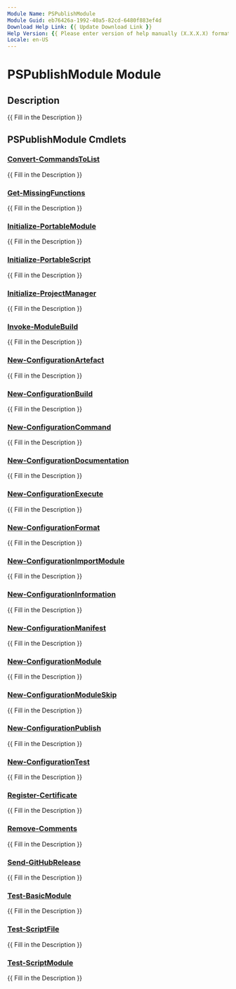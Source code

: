 ```yaml
---
Module Name: PSPublishModule
Module Guid: eb76426a-1992-40a5-82cd-6480f883ef4d
Download Help Link: {{ Update Download Link }}
Help Version: {{ Please enter version of help manually (X.X.X.X) format }}
Locale: en-US
---
```


# PSPublishModule Module
## Description
{{ Fill in the Description }}

## PSPublishModule Cmdlets
### [Convert-CommandsToList](Convert-CommandsToList.md)
{{ Fill in the Description }}

### [Get-MissingFunctions](Get-MissingFunctions.md)
{{ Fill in the Description }}

### [Initialize-PortableModule](Initialize-PortableModule.md)
{{ Fill in the Description }}

### [Initialize-PortableScript](Initialize-PortableScript.md)
{{ Fill in the Description }}

### [Initialize-ProjectManager](Initialize-ProjectManager.md)
{{ Fill in the Description }}

### [Invoke-ModuleBuild](Invoke-ModuleBuild.md)
{{ Fill in the Description }}

### [New-ConfigurationArtefact](New-ConfigurationArtefact.md)
{{ Fill in the Description }}

### [New-ConfigurationBuild](New-ConfigurationBuild.md)
{{ Fill in the Description }}

### [New-ConfigurationCommand](New-ConfigurationCommand.md)
{{ Fill in the Description }}

### [New-ConfigurationDocumentation](New-ConfigurationDocumentation.md)
{{ Fill in the Description }}

### [New-ConfigurationExecute](New-ConfigurationExecute.md)
{{ Fill in the Description }}

### [New-ConfigurationFormat](New-ConfigurationFormat.md)
{{ Fill in the Description }}

### [New-ConfigurationImportModule](New-ConfigurationImportModule.md)
{{ Fill in the Description }}

### [New-ConfigurationInformation](New-ConfigurationInformation.md)
{{ Fill in the Description }}

### [New-ConfigurationManifest](New-ConfigurationManifest.md)
{{ Fill in the Description }}

### [New-ConfigurationModule](New-ConfigurationModule.md)
{{ Fill in the Description }}

### [New-ConfigurationModuleSkip](New-ConfigurationModuleSkip.md)
{{ Fill in the Description }}

### [New-ConfigurationPublish](New-ConfigurationPublish.md)
{{ Fill in the Description }}

### [New-ConfigurationTest](New-ConfigurationTest.md)
{{ Fill in the Description }}

### [Register-Certificate](Register-Certificate.md)
{{ Fill in the Description }}

### [Remove-Comments](Remove-Comments.md)
{{ Fill in the Description }}

### [Send-GitHubRelease](Send-GitHubRelease.md)
{{ Fill in the Description }}

### [Test-BasicModule](Test-BasicModule.md)
{{ Fill in the Description }}

### [Test-ScriptFile](Test-ScriptFile.md)
{{ Fill in the Description }}

### [Test-ScriptModule](Test-ScriptModule.md)
{{ Fill in the Description }}

